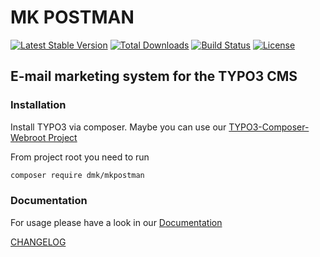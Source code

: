MK POSTMAN
==========

[![Latest Stable Version](https://img.shields.io/packagist/v/dmk/mkpostman.svg?maxAge=3600&style=flat-square)](https://packagist.org/packages/dmk/mkpostman)
[![Total Downloads](https://img.shields.io/packagist/dt/dmk/mkpostman.svg?maxAge=3600&style=flat-square)](https://packagist.org/packages/dmk/mkpostman)
[![Build Status](https://img.shields.io/travis/DMKEBUSINESSGMBH/typo3-mkpostman.svg?maxAge=3600&style=flat-square)](https://travis-ci.org/DMKEBUSINESSGMBH/typo3-mkpostman)
[![License](https://img.shields.io/packagist/l/dmk/mkpostman.svg?maxAge=3600&style=flat-square)](https://packagist.org/packages/dmk/mkpostman)

## E-mail marketing system for the TYPO3 CMS

### Installation
Install TYPO3 via composer. Maybe you can use our [TYPO3-Composer-Webroot Project](https://github.com/DMKEBUSINESSGMBH/typo3-composer-webroot)

From project root you need to run
```bash
composer require dmk/mkpostman
```

### Documentation

For usage please have a look in our [Documentation](Documentation/README.md)

[CHANGELOG](Documentation/CHANGELOG.md)

